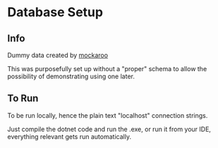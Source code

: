 # Database Setup

## Info
Dummy data created by [mockaroo](https://www.mockaroo.com/)

This was purposefully set up without a "proper" schema to allow the possibility of demonstrating using one later.

## To Run
To be run locally, hence the plain text "localhost" connection strings.

Just compile the dotnet code and run the .exe, or run it from your IDE, everything relevant gets run automatically.